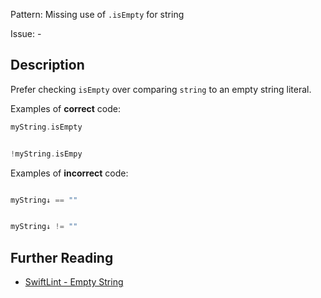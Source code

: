 Pattern: Missing use of `.isEmpty` for string

Issue: -

## Description

Prefer checking `isEmpty` over comparing `string` to an empty string literal.

Examples of **correct** code:
```swift
myString.isEmpty


!myString.isEmpy

```
Examples of **incorrect** code:
```swift

myString↓ == ""


myString↓ != ""

```

## Further Reading

* [SwiftLint - Empty String](https://github.com/realm/SwiftLint/blob/master/Rules.md#empty-string)